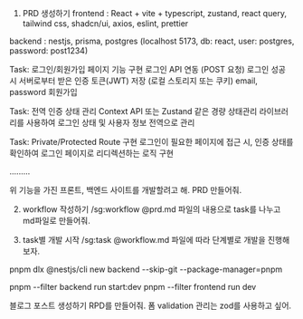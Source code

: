 1. PRD 생성하기
   frontend : React + vite + typescript, zustand, react query, tailwind css, shadcn/ui, axios, eslint, prettier

backend : nestjs, prisma, postgres (localhost 5173, db: react, user: postgres, password: post1234)

Task: 로그인/회원가입 페이지 기능 구현
로그인 API 연동 (POST 요청)
로그인 성공 시 서버로부터 받은 인증 토큰(JWT) 저장 (로컬 스토리지 또는 쿠키)
email, password 회원가입

Task: 전역 인증 상태 관리
Context API 또는 Zustand 같은 경량 상태관리 라이브러리를 사용하여 로그인 상태 및 사용자 정보 전역으로 관리

Task: Private/Protected Route 구현
로그인이 필요한 페이지에 접근 시, 인증 상태를 확인하여 로그인 페이지로 리디렉션하는 로직 구현

.........

위 기능을 가진 프론트, 백엔드 사이트를 개발할려고 해. PRD 만들어줘.

2. workflow 작성하기
   /sg:workflow @prd.md 파일의 내용으로 task를 나누고 md파일로 만들어줘.

3. task별 개발 시작
   /sg:task @workflow.md 파일에 따라 단계별로 개발을 진행해보자.

pnpm dlx @nestjs/cli new backend --skip-git --package-manager=pnpm

pnpm --filter backend run start:dev
pnpm --filter frontend run dev


블로그 포스트 생성하기 RPD를 만들어줘. 폼 validation 관리는 zod를 사용하고 싶어.